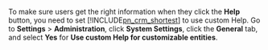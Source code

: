 To make sure users get the right information when they click the **Help** button, you need to set [!INCLUDE[pn_crm_shortest](pn-crm-shortest.md)] to use custom Help. Go to **Settings** > **Administration**, click **System Settings**, click the **General** tab, and select **Yes** for **Use custom Help for customizable entities**.